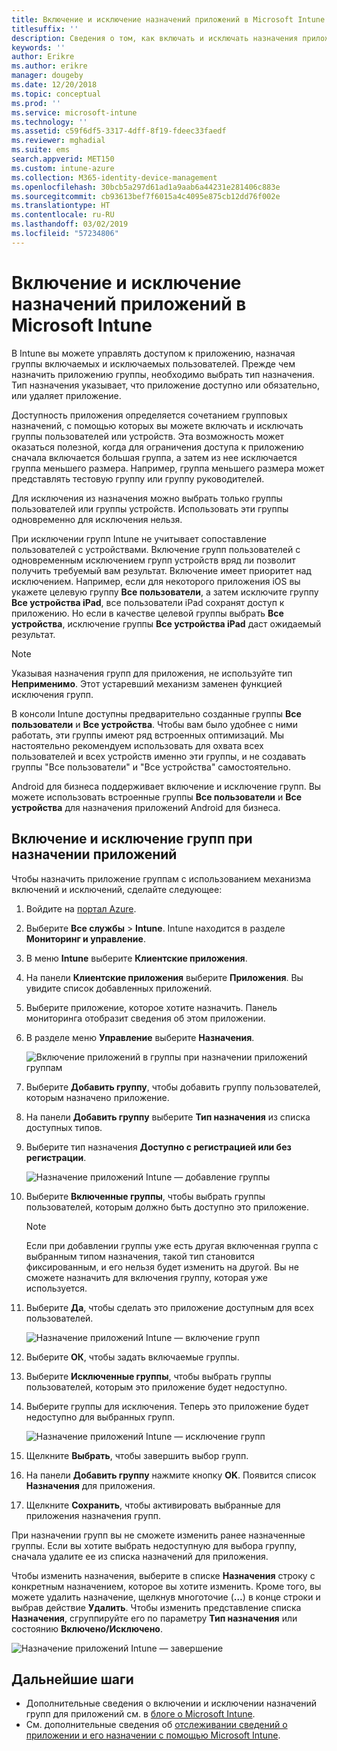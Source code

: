 ```yaml
---
title: Включение и исключение назначений приложений в Microsoft Intune
titlesuffix: ''
description: Сведения о том, как включать и исключать назначения приложений в Microsoft Intune.
keywords: ''
author: Erikre
ms.author: erikre
manager: dougeby
ms.date: 12/20/2018
ms.topic: conceptual
ms.prod: ''
ms.service: microsoft-intune
ms.technology: ''
ms.assetid: c59f6df5-3317-4dff-8f19-fdeec33faedf
ms.reviewer: mghadial
ms.suite: ems
search.appverid: MET150
ms.custom: intune-azure
ms.collection: M365-identity-device-management
ms.openlocfilehash: 30bcb5a297d61ad1a9aab6a44231e281406c883e
ms.sourcegitcommit: cb93613bef7f6015a4c4095e875cb12dd76f002e
ms.translationtype: HT
ms.contentlocale: ru-RU
ms.lasthandoff: 03/02/2019
ms.locfileid: "57234806"
---
```

# <a name="include-and-exclude-app-assignments-in-microsoft-intune"></a>Включение и исключение назначений приложений в Microsoft Intune

В Intune вы можете управлять доступом к приложению, назначая группы включаемых и исключаемых пользователей. Прежде чем назначить приложению группы, необходимо выбрать тип назначения. Тип назначения указывает, что приложение доступно или обязательно, или удаляет приложение. 

Доступность приложения определяется сочетанием групповых назначений, с помощью которых вы можете включать и исключать группы пользователей или устройств. Эта возможность может оказаться полезной, когда для ограничения доступа к приложению сначала включается большая группа, а затем из нее исключается группа меньшего размера. Например, группа меньшего размера может представлять тестовую группу или группу руководителей. 

Для исключения из назначения можно выбрать только группы пользователей или группы устройств. Использовать эти группы одновременно для исключения нельзя. 

При исключении групп Intune не учитывает сопоставление пользователей с устройствами. Включение групп пользователей с одновременным исключением групп устройств вряд ли позволит получить требуемый вам результат. Включение имеет приоритет над исключением. Например, если для некоторого приложения iOS вы укажете целевую группу **Все пользователи**, а затем исключите группу **Все устройства iPad**, все пользователи iPad сохранят доступ к приложению. Но если в качестве целевой группы выбрать **Все устройства**, исключение группы **Все устройства iPad** даст ожидаемый результат.  

> [!NOTE]
> Указывая назначения групп для приложения, не используйте тип **Неприменимо**. Этот устаревший механизм заменен функцией исключения групп. 
>
> В консоли Intune доступны предварительно созданные группы **Все пользователи** и **Все устройства**. Чтобы вам было удобнее с ними работать, эти группы имеют ряд встроенных оптимизаций. Мы настоятельно рекомендуем использовать для охвата всех пользователей и всех устройств именно эти группы, и не создавать группы "Все пользователи" и "Все устройства" самостоятельно.  
>
> Android для бизнеса поддерживает включение и исключение групп. Вы можете использовать встроенные группы **Все пользователи** и **Все устройства** для назначения приложений Android для бизнеса. 


## <a name="include-and-exclude-groups-when-assigning-apps"></a>Включение и исключение групп при назначении приложений 
Чтобы назначить приложение группам с использованием механизма включений и исключений, сделайте следующее:
1. Войдите на [портал Azure](https://portal.azure.com).
2. Выберите **Все службы** > **Intune**. Intune находится в разделе **Мониторинг и управление**.
3. В меню **Intune** выберите **Клиентские приложения**.
4. На панели **Клиентские приложения** выберите **Приложения**. Вы увидите список добавленных приложений.
5. Выберите приложение, которое хотите назначить. Панель мониторинга отобразит сведения об этом приложении. 
6. В разделе меню **Управление** выберите **Назначения**. 

    ![Включение приложений в группы при назначении приложений группам](./media/apps-inc-exl-01.png)
7. Выберите **Добавить группу**, чтобы добавить группу пользователей, которым назначено приложение. 
8. На панели **Добавить группу** выберите **Тип назначения** из списка доступных типов.
9. Выберите тип назначения **Доступно с регистрацией или без регистрации**.

    ![Назначение приложений Intune — добавление группы](./media/apps-inc-exl-02.png)
10. Выберите **Включенные группы**, чтобы выбрать группы пользователей, которым должно быть доступно это приложение.

    > [!NOTE]
    > Если при добавлении группы уже есть другая включенная группа с выбранным типом назначения, такой тип становится фиксированным, и его нельзя будет изменить на другой. Вы не сможете назначить для включения группу, которая уже используется.

11. Выберите **Да**, чтобы сделать это приложение доступным для всех пользователей.

    ![Назначение приложений Intune — включение групп](./media/apps-inc-exl-03.png)
12. Выберите **ОК**, чтобы задать включаемые группы.
13. Выберите **Исключенные группы**, чтобы выбрать группы пользователей, которым это приложение будет недоступно. 
14. Выберите группы для исключения. Теперь это приложение будет недоступно для выбранных групп.

    ![Назначение приложений Intune — исключение групп](./media/apps-inc-exl-04.png)
15. Щелкните **Выбрать**, чтобы завершить выбор групп.
16. На панели **Добавить группу** нажмите кнопку **OK**. Появится список **Назначения** для приложения.
17. Щелкните **Сохранить**, чтобы активировать выбранные для приложения назначения групп.

При назначении групп вы не сможете изменить ранее назначенные группы. Если вы хотите выбрать недоступную для выбора группу, сначала удалите ее из списка назначений для приложения. 

Чтобы изменить назначения, выберите в списке **Назначения** строку с конкретным назначением, которое вы хотите изменить. Кроме того, вы можете удалить назначение, щелкнув многоточие (**…**) в конце строки и выбрав действие **Удалить**. Чтобы изменить представление списка **Назначения**, сгруппируйте его по параметру **Тип назначения** или состоянию **Включено/Исключено**.

![Назначение приложений Intune — завершение](./media/apps-inc-exl-05.png)

## <a name="next-steps"></a>Дальнейшие шаги

- Дополнительные сведения о включении и исключении назначений групп для приложений см. в [блоге о Microsoft Intune](https://aka.ms/new_app_assignment_process).
- См. дополнительные сведения об [отслеживании сведений о приложении и его назначении с помощью Microsoft Intune](apps-monitor.md).
